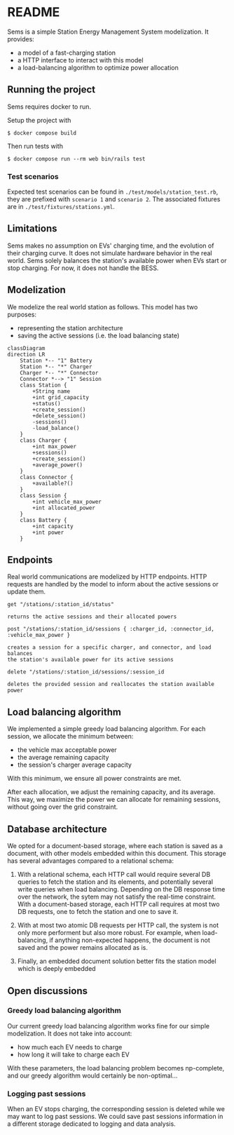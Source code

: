 # README

Sems is a simple Station Energy Management System modelization. It provides:
- a model of a fast-charging station
- a HTTP interface to interact with this model
- a load-balancing algorithm to optimize power allocation

## Running the project

Sems requires docker to run.

Setup the project with

```
$ docker compose build
```

Then run tests with

```
$ docker compose run --rm web bin/rails test
```

### Test scenarios

Expected test scenarios can be found in `./test/models/station_test.rb`, they are prefixed with `scenario 1` and `scenario 2`. The associated fixtures are in `./test/fixtures/stations.yml`.

## Limitations

Sems makes no assumption on EVs' charging time, and the evolution of their charging curve. It does not simulate hardware behavior in the real world. Sems solely balances the station's
available power when EVs start or stop charging. For now, it does not handle the BESS.

## Modelization

We modelize the real world station as follows. This model has two purposes:
- representing the station architecture
- saving the active sessions (i.e. the load balancing state)

```mermaid
classDiagram
direction LR
    Station *-- "1" Battery
    Station *-- "*" Charger
    Charger *-- "*" Connector
    Connector *--> "1" Session
    class Station {
        +String name
        +int grid_capacity
        +status()
        +create_session()
        +delete_session()
        -sessions()
        -load_balance()
    }
    class Charger {
        +int max_power
        +sessions()
        +create_session()
        +average_power()
    }
    class Connector {
        +available?()
    }
    class Session {
        +int vehicle_max_power
        +int allocated_power
    }
    class Battery {
        +int capacity
        +int power
    }
```

## Endpoints

Real world communications are modelized by HTTP endpoints. HTTP requests are handled by the model to inform about the active sessions or update them.

```
get "/stations/:station_id/status"

returns the active sessions and their allocated powers
```

```
post "/stations/:station_id/sessions { :charger_id, :connector_id, :vehicle_max_power }

creates a session for a specific charger, and connector, and load balances
the station's available power for its active sessions
```

```
delete "/stations/:station_id/sessions/:session_id

deletes the provided session and reallocates the station available power
```

## Load balancing algorithm

We implemented a simple greedy load balancing algorithm. For each session, we allocate the minimum between:
- the vehicle max acceptable power
- the average remaining capacity
- the session's charger average capacity

With this minimum, we ensure all power constraints are met.

After each allocation, we adjust the remaining capacity, and its average. This way, we maximize the power we can allocate for remaining sessions, without going over the grid constraint.

## Database architecture

We opted for a document-based storage, where each station is saved as a document, with other models embedded within this document.
This storage has several advantages compared to a relational schema:

1. With a relational schema, each HTTP call would require several DB queries to fetch the station and its elements, and potentially several write queries when load balancing. Depending on the DB response time over the network, the sytem may not satisfy the real-time constraint. With a document-based storage, each HTTP call requires at most two DB requests, one to fetch the station and one to save it.

2. With at most two atomic DB requests per HTTP call, the system is not only more performent but also more robust. For example, when load-balancing, if anything non-expected happens, the document is not saved and the power remains allocated as is.

3. Finally, an embedded document solution better fits the station model which is deeply embedded

## Open discussions

### Greedy load balancing algorithm

Our current greedy load balancing algorithm works fine for our simple modelization. It does not take into account:
- how much each EV needs to charge
- how long it will take to charge each EV

With these parameters, the load balancing problem becomes np-complete, and our greedy algorithm would certainly be non-optimal...

### Logging past sessions

When an EV stops charging, the corresponding session is deleted while we may want to log past sessions. We could save past sessions information in a different storage dedicated to logging and data analysis.
